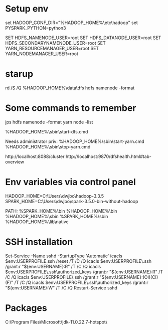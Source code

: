 # Setup env
set HADOOP_CONF_DIR="%HADOOP_HOME%\etc\hadoop"
set PYSPARK_PYTHON=python3  

SET HDFS_NAMENODE_USER=root
SET HDFS_DATANODE_USER=root
SET HDFS_SECONDARYNAMENODE_USER=root
SET YARN_RESOURCEMANAGER_USER=root
SET YARN_NODEMANAGER_USER=root

# starup

rd /S /Q %HADOOP_HOME%\data\dfs
hdfs namenode -format

# Some commands to remember
jps
hdfs namenode -format
yarn node -list

%HADOOP_HOME%\sbin\start-dfs.cmd

Needs administrator priv:
%HADOOP_HOME%\sbin\start-yarn.cmd
%HADOOP_HOME%\sbin\stop-yarn.cmd

http://localhost:8088/cluster
http://localhost:9870/dfshealth.html#tab-overview

# Env variables via control panel

HADOOP_HOME=C:\Users\dwjbo\hadoop-3.3.5
SPARK_HOME=C:\Users\dwjbo\spark-3.5.0-bin-without-hadoop

PATH:
%SPARK_HOME%\bin
%HADOOP_HOME%\bin
%HADOOP_HOME%\sbin
%SPARK_HOME%\sbin
%HADOOP_HOME%\lib\native

# SSH installation

Set-Service -Name sshd -StartupType 'Automatic'
icacls $env:USERPROFILE\.ssh /reset /T /C /Q
icacls $env:USERPROFILE\.ssh /grant:r "${env:USERNAME}:R" /T /C /Q
icacls $env:USERPROFILE\.ssh\authorized_keys /grant:r "${env:USERNAME}:R" /T /C /Q
icacls $env:USERPROFILE\.ssh /grant:r "${env:USERNAME}:(OI)(CI)(F)" /T /C /Q
icacls $env:USERPROFILE\.ssh\authorized_keys /grant:r "${env:USERNAME}:W" /T /C /Q
Restart-Service sshd

# Packages

C:\Program Files\Microsoft\jdk-11.0.22.7-hotspot\